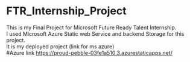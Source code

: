 # FTR_Internship_Project
This is my Final Project for Microsoft Future Ready Talent Internship.
<br>
I used Microsoft Azure Static web Service and backend Storage for this project.
<br>
It is my deployed project (link for ms azure)
<br>
#Azure link https://proud-pebble-03fe1a510.3.azurestaticapps.net/
